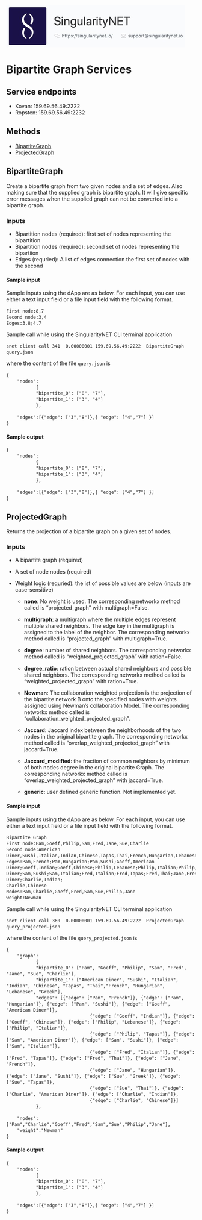 [![SingnetLogo](../../../docs/assets/singnet-logo.jpg?raw=true 'SingularityNET')](https://singularitynet.io/)

# Bipartite Graph Services

## Service endpoints

* Kovan: 159.69.56.49:2222
* Ropsten: 159.69.56.49:2232

## Methods

* [BipartiteGraph](#bipartitegraph)
* [ProjectedGraph](#projectedgraph)

## BipartiteGraph

Create a bipartite graph from two given nodes and a set of edges. Also making sure that the supplied graph is bipartite graph.
It will give specific error messages when the supplied graph can not be converted into a bipartite graph.

### Inputs

* Bipartition nodes (required): first set of nodes representing the bipartition
* Bipartition nodes (required): second set of nodes representing the bipartiion
* Edges (requried): A list of edges connection the first set of nodes with the second

#### Sample input

Sample inputs using the dApp are as below. For each input, you can use either a text input field or a file input field with the following format.

```
First node:8,7
Second node:3,4
Edges:3,8;4,7
```

Sample call while using the SingularityNET CLI terminal application

```
snet client call 341  0.00000001 159.69.56.49:2222  BipartiteGraph query.json
```

where the content of the file `query.json` is

```
{
    "nodes":
           {
           "bipartite_0": ["8", "7"],
           "bipartite_1": ["3", "4"]
           },

    "edges":[{"edge": ["3","8"]},{ "edge": ["4","7"] }]
}
```

#### Sample output

```
{
    "nodes":
           {
           "bipartite_0": ["8", "7"],
           "bipartite_1": ["3", "4"]
           },

    "edges":[{"edge": ["3","8"]},{ "edge": ["4","7"] }]
}
```



## ProjectedGraph

Returns the projection of a bipartite graph on a given set of nodes.


### Inputs

* A bipartite graph (required)
* A set of node nodes (required)
* Weight logic (requried): the ist of possible values are below (inputs are case-sensitive)

    - **none**: No weight is used. The corresponding networkx method called is “projected_graph” with multigraph=False.

    - **multigraph**: a multigraph where the multiple edges represent multiple shared neighbors. The edge key in the multigraph is assigned to the label of the neighbor. The corresponding networkx method called is “projected_graph” with multigraph=True.

    - **degree**: number of shared neighbors. The corresponding networkx method called is “weighted_projected_graph” with ration=False.

    - **degree_ratio**: ration between actual shared neighbors and possible shared neighbors. The corresponding networkx method called is “weighted_projected_graph” with ration=True.

    - **Newman**: The collaboration weighted projection is the projection of the bipartite network B onto the specified nodes with weights assigned using Newman’s collaboration Model. The corresponding networkx method called is “collaboration_weighted_projected_graph”.

    - **Jaccard**: Jaccard index between the neighborhoods of the two nodes in the original bipartite graph. The corresponding networkx method called is “overlap_weighted_projected_graph” with jaccard=True.

    - **Jaccard_modified**: the fraction of common neighbors by minimum of both nodes degree in the original bipartite Graph. The corresponding networkx method called is “overlap_weighted_projected_graph” with jaccard=True.

    - **generic**: user defined generic function. Not implemented yet.


#### Sample input

Sample inputs using the dApp are as below. For each input, you can use either a text input field or a file input field with the following format.

```
Bipartite Graph
First node:Pam,Goeff,Philip,Sam,Fred,Jane,Sue,Charlie
Second node:American Diner,Sushi,Italian,Indian,Chinese,Tapas,Thai,French,Hungarian,Lebanese,Greek
Edges:Pam,French;Pam,Hungarian;Pam,Sushi;Goeff,American Diner;Goeff,Indian;Goeff,Chinese;Philip,Lebanese;Philip,Italian;Philip,Tapas;Sam,American Diner;Sam,Sushi;Sam,Italian;Fred,Italian;Fred,Tapas;Fred,Thai;Jane,French;Jane,Hungarian;Jane,Sushi;Sue,Greek;Sue,Tapas;Sue,hai;Charlie,American Diner;Charlie,Indian;
Charlie,Chinese
Nodes:Pam,Charlie,Goeff,Fred,Sam,Sue,Philip,Jane
weight:Newman
```

Sample call while using the SingularityNET CLI terminal application

```
snet client call 360  0.00000001 159.69.56.49:2222  ProjectedGraph query_projected.json
```

where the content of the file `query_projected.json` is

```
{
    "graph":
           {
           "bipartite_0": ["Pam", "Goeff", "Philip", "Sam", "Fred", "Jane", "Sue", "Charlie"],
           "bipartite_1": ["American Diner", "Sushi", "Italian", "Indian", "Chinese", "Tapas", "Thai","French", "Hungarian", "Lebanese", "Greek"],
           "edges": [{"edge": ["Pam", "French"]}, {"edge": ["Pam", "Hungarian"]}, {"edge": ["Pam", "Sushi"]}, {"edge": ["Goeff", "American Diner"]},
                               {"edge": ["Goeff", "Indian"]}, {"edge": ["Goeff", "Chinese"]}, {"edge": ["Philip", "Lebanese"]}, {"edge": ["Philip", "Italian"]},
                               {"edge": ["Philip", "Tapas"]}, {"edge": ["Sam", "American Diner"]}, {"edge": ["Sam", "Sushi"]}, {"edge": ["Sam", "Italian"]},
                               {"edge": ["Fred", "Italian"]}, {"edge": ["Fred", "Tapas"]}, {"edge": ["Fred", "Thai"]}, {"edge": ["Jane", "French"]},
                               {"edge": ["Jane", "Hungarian"]}, {"edge": ["Jane", "Sushi"]}, {"edge": ["Sue", "Greek"]}, {"edge": ["Sue", "Tapas"]},
                               {"edge": ["Sue", "Thai"]}, {"edge": ["Charlie", "American Diner"]}, {"edge": ["Charlie", "Indian"]},
                               {"edge": ["Charlie", "Chinese"]}]
           },

    "nodes":["Pam","Charlie","Goeff","Fred","Sam","Sue","Philip","Jane"],
    "weight":"Newman"
}
```

#### Sample output

```
{
    "nodes":
           {
           "bipartite_0": ["8", "7"],
           "bipartite_1": ["3", "4"]
           },

    "edges":[{"edge": ["3","8"]},{ "edge": ["4","7"] }]
}
```





